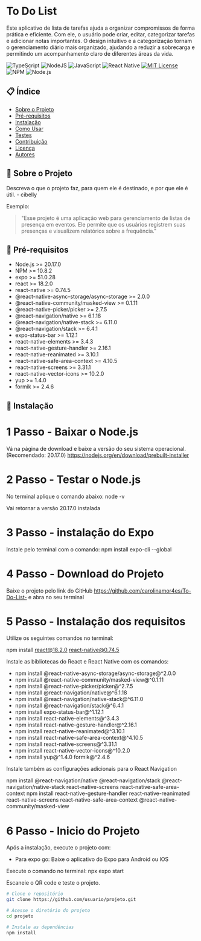 # To Do List

Este aplicativo de lista de tarefas ajuda a organizar compromissos de forma prática e eficiente. Com ele, o usuário pode criar, editar, categorizar tarefas e adicionar notas importantes. O design intuitivo e a categorização tornam o gerenciamento diário mais organizado, ajudando a reduzir a sobrecarga e permitindo um acompanhamento claro de diferentes áreas da vida.

![TypeScript](https://img.shields.io/badge/typescript-%23007ACC.svg?style=for-the-badge&logo=typescript&logoColor=white)
![NodeJS](https://img.shields.io/badge/node.js-6DA55F?style=for-the-badge&logo=node.js&logoColor=white)
![JavaScript](https://img.shields.io/badge/javascript-%23323330.svg?style=for-the-badge&logo=javascript&logoColor=%23F7DF1E)
![React Native](https://img.shields.io/badge/react_native-%2320232a.svg?style=for-the-badge&logo=react&logoColor=%2361DAFB)
[![MIT License](https://img.shields.io/badge/license-MIT-green.svg)](https://opensource.org/licenses/MIT)
![NPM](https://img.shields.io/badge/NPM-%23CB3837.svg?style=for-the-badge&logo=npm&logoColor=white)
![Node.js](https://img.shields.io/badge/Node.js-v20.17.0-brightgreen)

## 📋 Índice
- [Sobre o Projeto](#sobre-o-projeto)
- [Pré-requisitos](#pré-requisitos)
- [Instalação](#instalação)
- [Como Usar](#como-usar)
- [Testes](#testes)
- [Contribuição](#contribuição)
- [Licença](#licença)
- [Autores](#autores)

## 📝 Sobre o Projeto
Descreva o que o projeto faz, para quem ele é destinado, e por que ele é útil. - cibelly

Exemplo:
> "Esse projeto é uma aplicação web para gerenciamento de listas de presença em eventos. Ele permite que os usuários registrem suas presenças e visualizem relatórios sobre a frequência."

## 🔧 Pré-requisitos

- Node.js >= 20.17.0
- NPM >= 10.8.2
- expo >= 51.0.28
- react >= 18.2.0
- react-native >= 0.74.5
- @react-native-async-storage/async-storage >= 2.0.0
- @react-native-community/masked-view >= 0.1.11
- @react-native-picker/picker >= 2.7.5
- @react-navigation/native >= 6.1.18
- @react-navigation/native-stack >= 6.11.0
- @react-navigation/stack >= 6.4.1
- expo-status-bar >= 1.12.1
- react-native-elements >= 3.4.3
- react-native-gesture-handler >= 2.16.1
- react-native-reanimated >= 3.10.1
- react-native-safe-area-context >= 4.10.5
- react-native-screens >= 3.31.1
- react-native-vector-icons >= 10.2.0
- yup >= 1.4.0
- formik >= 2.4.6

## 🚀 Instalação

# 1 Passo - Baixar o Node.js

Vá na página de download e baixe a versão do seu sistema operacional. (Recomendado: 20.17.0)
https://nodejs.org/en/download/prebuilt-installer

# 2 Passo - Testar o Node.js 

No terminal aplique o comando abaixo:
node -v

Vai retornar a versão 20.17.0 instalada

# 3 Passo - instalação do Expo

Instale pelo terminal com o comando:
npm install expo-cli --global

# 4 Passo - Download do Projeto

Baixe o projeto pelo link do GitHub
https://github.com/carolinamor4es/To-Do-List-
e abra no seu terminal

# 5 Passo - Instalação dos requisitos

Utilize os seguintes comandos no terminal:

npm install react@18.2.0 react-native@0.74.5

Instale as bibliotecas do React e React Native com os comandos:

- npm install @react-native-async-storage/async-storage@^2.0.0
- npm install @react-native-community/masked-view@^0.1.11
- npm install @react-native-picker/picker@^2.7.5
- npm install @react-navigation/native@^6.1.18
- npm install @react-navigation/native-stack@^6.11.0
- npm install @react-navigation/stack@^6.4.1
- npm install expo-status-bar@^1.12.1
- npm install react-native-elements@^3.4.3
- npm install react-native-gesture-handler@^2.16.1
- npm install react-native-reanimated@^3.10.1
- npm install react-native-safe-area-context@^4.10.5
- npm install react-native-screens@^3.31.1
- npm install react-native-vector-icons@^10.2.0
- npm install yup@^1.4.0 formik@^2.4.6

Instale também as configurações adicionais para o React Navigation

npm install @react-navigation/native @react-navigation/stack @react-navigation/native-stack react-native-screens react-native-safe-area-context
npm install react-native-gesture-handler react-native-reanimated react-native-screens react-native-safe-area-context @react-native-community/masked-view

# 6 Passo - Inicio do Projeto

Após a instalação, execute o projeto com:

- Para expo go:
Baixe o aplicativo do Expo para Android ou IOS

Execute o comando no terminal:
npx expo start

Escaneie o QR code e teste o projeto.


```bash
# Clone o repositório
git clone https://github.com/usuario/projeto.git

# Acesse o diretório do projeto
cd projeto

# Instale as dependências
npm install

